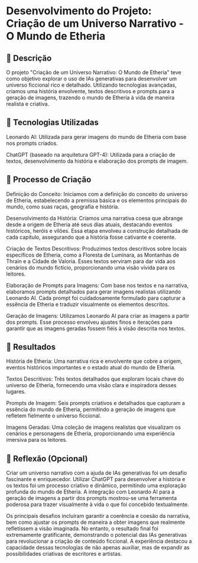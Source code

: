 # Desenvolvimento do Projeto: Criação de um Universo Narrativo - O Mundo de Etheria

## 📒 Descrição

O projeto "Criação de um Universo Narrativo: O Mundo de Etheria" teve como objetivo explorar o uso de IAs generativas para desenvolver um universo ficcional rico e detalhado. Utilizando tecnologias avançadas, criamos uma história envolvente, textos descritivos e prompts para a geração de imagens, trazendo o mundo de Etheria à vida de maneira realista e criativa.


## 🤖 Tecnologias Utilizadas

Leonardo AI: Utilizada para gerar imagens do mundo de Etheria com base nos prompts criados.
 
ChatGPT (baseado na arquitetura GPT-4): Utilizada para a criação de textos, desenvolvimento da história e elaboração dos prompts de imagem.


## 🧐 Processo de Criação

Definição do Conceito: Iniciamos com a definição do conceito do universo de Etheria, estabelecendo a premissa básica e os elementos principais do mundo, como suas raças, geografia e história.

Desenvolvimento da História: Criamos uma narrativa coesa que abrange desde a origem de Etheria até seus dias atuais, destacando eventos históricos, heróis e vilões. Essa etapa envolveu a construção detalhada de cada capítulo, assegurando que a história fosse cativante e coerente.

Criação de Textos Descritivos: Produzimos textos descritivos sobre locais específicos de Etheria, como a Floresta de Luminara, as Montanhas de Thrain e a Cidade de Valoria. Esses textos serviram para dar vida aos cenários do mundo fictício, proporcionando uma visão vívida para os leitores.

Elaboração de Prompts para Imagens: Com base nos textos e na narrativa, elaboramos prompts detalhados para gerar imagens realistas utilizando Leonardo AI. Cada prompt foi cuidadosamente formulado para capturar a essência de Etheria e traduzir visualmente os elementos descritos.

Geração de Imagens: Utilizamos Leonardo AI para criar as imagens a partir dos prompts. Esse processo envolveu ajustes finos e iterações para garantir que as imagens geradas fossem fiéis à visão descrita nos textos.

## 🚀 Resultados

História de Etheria: Uma narrativa rica e envolvente que cobre a origem, eventos históricos importantes e o estado atual do mundo de Etheria.

Textos Descritivos: Três textos detalhados que exploram locais chave do universo de Etheria, fornecendo uma visão clara e inspiradora desses lugares.

Prompts de Imagem: Seis prompts criativos e detalhados que capturam a essência do mundo de Etheria, permitindo a geração de imagens que refletem fielmente o universo ficcional.

Imagens Geradas: Uma coleção de imagens realistas que visualizam os cenários e personagens de Etheria, proporcionando uma experiência imersiva para os leitores.

## 💭 Reflexão (Opcional)

Criar um universo narrativo com a ajuda de IAs generativas foi um desafio fascinante e enriquecedor. Utilizar ChatGPT para desenvolver a história e os textos foi um processo criativo e dinâmico, permitindo uma exploração profunda do mundo de Etheria. A integração com Leonardo AI para a geração de imagens a partir dos prompts mostrou-se uma ferramenta poderosa para trazer visualmente à vida o que foi concebido textualmente.

Os principais desafios incluíram garantir a coerência e coesão da narrativa, bem como ajustar os prompts de maneira a obter imagens que realmente refletissem a visão imaginada. No entanto, o resultado final foi extremamente gratificante, demonstrando o potencial das IAs generativas para revolucionar a criação de conteúdo ficcional. A experiência destacou a capacidade dessas tecnologias de não apenas auxiliar, mas de expandir as possibilidades criativas de escritores e artistas.